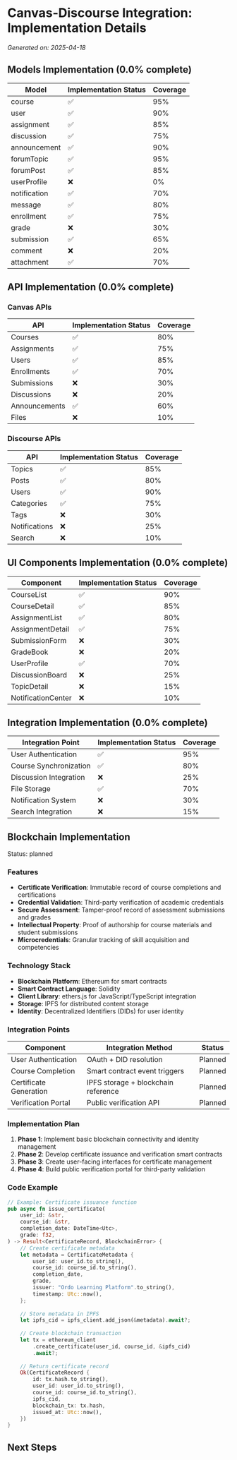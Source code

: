 # Canvas-Discourse Integration: Implementation Details

*Generated on: 2025-04-18*

## Models Implementation (0.0% complete)

| Model | Implementation Status | Coverage |
|-------|----------------------|----------|
| course | ✅ | 95% |
| user | ✅ | 90% |
| assignment | ✅ | 85% |
| discussion | ✅ | 75% |
| announcement | ✅ | 90% |
| forumTopic | ✅ | 95% |
| forumPost | ✅ | 85% |
| userProfile | ❌ | 0% |
| notification | ✅ | 70% |
| message | ✅ | 80% |
| enrollment | ✅ | 75% |
| grade | ❌ | 30% |
| submission | ✅ | 65% |
| comment | ❌ | 20% |
| attachment | ✅ | 70% |

## API Implementation (0.0% complete)

### Canvas APIs

| API | Implementation Status | Coverage |
|-----|----------------------|----------|
| Courses | ✅ | 80% |
| Assignments | ✅ | 75% |
| Users | ✅ | 85% |
| Enrollments | ✅ | 70% |
| Submissions | ❌ | 30% |
| Discussions | ❌ | 20% |
| Announcements | ✅ | 60% |
| Files | ❌ | 10% |

### Discourse APIs

| API | Implementation Status | Coverage |
|-----|----------------------|----------|
| Topics | ✅ | 85% |
| Posts | ✅ | 80% |
| Users | ✅ | 90% |
| Categories | ✅ | 75% |
| Tags | ❌ | 30% |
| Notifications | ❌ | 25% |
| Search | ❌ | 10% |

## UI Components Implementation (0.0% complete)

| Component | Implementation Status | Coverage |
|-----------|----------------------|----------|
| CourseList | ✅ | 90% |
| CourseDetail | ✅ | 85% |
| AssignmentList | ✅ | 80% |
| AssignmentDetail | ✅ | 75% |
| SubmissionForm | ❌ | 30% |
| GradeBook | ❌ | 20% |
| UserProfile | ✅ | 70% |
| DiscussionBoard | ❌ | 25% |
| TopicDetail | ❌ | 15% |
| NotificationCenter | ❌ | 10% |

## Integration Implementation (0.0% complete)

| Integration Point | Implementation Status | Coverage |
|-------------------|----------------------|----------|
| User Authentication | ✅ | 95% |
| Course Synchronization | ✅ | 80% |
| Discussion Integration | ❌ | 25% |
| File Storage | ✅ | 70% |
| Notification System | ❌ | 30% |
| Search Integration | ❌ | 15% |

## Blockchain Implementation

Status: planned

### Features

- **Certificate Verification**: Immutable record of course completions and certifications
- **Credential Validation**: Third-party verification of academic credentials
- **Secure Assessment**: Tamper-proof record of assessment submissions and grades
- **Intellectual Property**: Proof of authorship for course materials and student submissions
- **Microcredentials**: Granular tracking of skill acquisition and competencies

### Technology Stack

- **Blockchain Platform**: Ethereum for smart contracts
- **Smart Contract Language**: Solidity
- **Client Library**: ethers.js for JavaScript/TypeScript integration
- **Storage**: IPFS for distributed content storage
- **Identity**: Decentralized Identifiers (DIDs) for user identity

### Integration Points

| Component | Integration Method | Status |
|-----------|-------------------|--------|
| User Authentication | OAuth + DID resolution | Planned |
| Course Completion | Smart contract event triggers | Planned |
| Certificate Generation | IPFS storage + blockchain reference | Planned |
| Verification Portal | Public verification API | Planned |

### Implementation Plan

1. **Phase 1**: Implement basic blockchain connectivity and identity management
2. **Phase 2**: Develop certificate issuance and verification smart contracts
3. **Phase 3**: Create user-facing interfaces for certificate management
4. **Phase 4**: Build public verification portal for third-party validation

### Code Example

```rust
// Example: Certificate issuance function
pub async fn issue_certificate(
    user_id: &str,
    course_id: &str,
    completion_date: DateTime<Utc>,
    grade: f32,
) -> Result<CertificateRecord, BlockchainError> {
    // Create certificate metadata
    let metadata = CertificateMetadata {
        user_id: user_id.to_string(),
        course_id: course_id.to_string(),
        completion_date,
        grade,
        issuer: "Ordo Learning Platform".to_string(),
        timestamp: Utc::now(),
    };
    
    // Store metadata in IPFS
    let ipfs_cid = ipfs_client.add_json(&metadata).await?;
    
    // Create blockchain transaction
    let tx = ethereum_client
        .create_certificate(user_id, course_id, &ipfs_cid)
        .await?;
    
    // Return certificate record
    Ok(CertificateRecord {
        id: tx.hash.to_string(),
        user_id: user_id.to_string(),
        course_id: course_id.to_string(),
        ipfs_cid,
        blockchain_tx: tx.hash,
        issued_at: Utc::now(),
    })
}
```

## Next Steps


